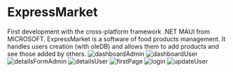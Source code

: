 # ExpressMarket
First development with the cross-platform framework .NET MAUI from MICROSOFT.
ExpressMarket is a software of food products management.
It handles users creation (with oleDB) and allows them to add products and see those added by others.
![dashboardAdmin](https://github.com/exauMS/ExpressMarket/assets/100723958/26206f34-ea1e-44d3-97d4-d5a89d4ad5fa)
![dashboardUser](https://github.com/exauMS/ExpressMarket/assets/100723958/15e28264-659b-4972-8a59-8d918ae09d8f)
![detailsFormAdmin](https://github.com/exauMS/ExpressMarket/assets/100723958/27647bd5-a996-4712-857e-a67b960b9e07)
![detailsUser](https://github.com/exauMS/ExpressMarket/assets/100723958/4a6fbe5c-42dd-4214-8fd3-6f3225620ff6)
![firstPage](https://github.com/exauMS/ExpressMarket/assets/100723958/2950b854-c42a-49e2-a550-dca5727c56b0)
![login](https://github.com/exauMS/ExpressMarket/assets/100723958/9f917904-9a74-4c40-85a0-0ddcbce36734)
![updateUser](https://github.com/exauMS/ExpressMarket/assets/100723958/00c20be1-c045-4231-9b90-4ce70bcf1126)
